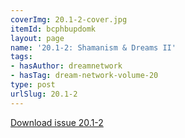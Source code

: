 ```yaml
---
coverImg: 20.1-2-cover.jpg
itemId: bcphbupdomk
layout: page
name: '20.1-2: Shamanism & Dreams II'
tags:
- hasAuthor: dreamnetwork
- hasTag: dream-network-volume-20
type: post
urlSlug: 20.1-2
---
```

<a href="../files/pdfs/Volume_20/20.1-20.2_shaman_II.pdf" download="">Download issue 20.1-2</a>
